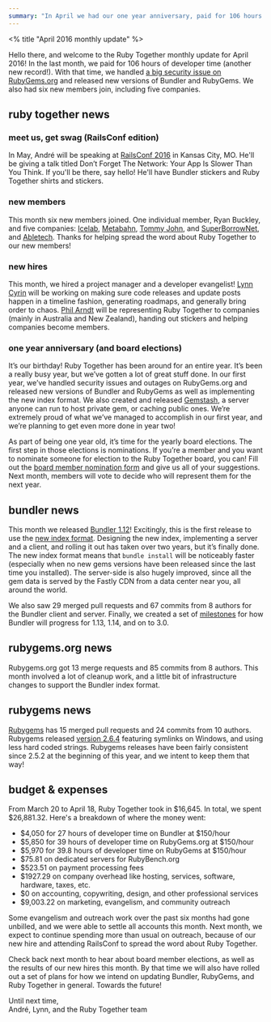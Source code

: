 ```yaml
---
summary: "In April we had our one year anniversary, paid for 106 hours of developer time, had six new members join, and launched Bundler 1.12 and the new gem index format."
---
```


<% title "April 2016 monthly update" %>

Hello there, and welcome to the Ruby Together monthly update for April 2016! In the last month, we paid for 106 hours of developer time (another new record!). With that time, we handled [a big security issue on RubyGems.org][rgsec] and released new versions of Bundler and RubyGems. We also had six new members join, including five companies.

[rgsec]: http://blog.rubygems.org/2016/04/06/gem-replacement-vulnerability-and-mitigation.html

## ruby together news

### meet us, get swag (RailsConf edition)

In May, André will be speaking at [RailsConf 2016][rc] in Kansas City, MO. He'll be giving a talk titled Don’t Forget The Network: Your App Is Slower Than You Think. If you'll be there, say hello! He'll have Bundler stickers and Ruby Together shirts and stickers.

[rc]: https://www.railsconf.com

### new members

This month six new members joined. One individual member, Ryan Buckley, and five companies: [Icelab][icelab], [Metabahn][metabahn], [Tommy John][tommyjohn], and [SuperBorrowNet][superborrownet], and [Abletech][abletech]. Thanks for helping spread the word about Ruby Together to our new members!

[icelab]: http://www.icelab.com/
[metabahn]: https://metabahn.com/
[tommyjohn]: https://www.tommyjohn.com/
[superborrownet]: https://www.superborrownet.com/
[abletech]: https://abletech.nz/

### new hires

This month, we hired a project manager and a developer evangelist! [Lynn Cyrin](https://twitter.com/lynncyrin) will be working on making sure code releases and update posts happen in a timeline fashion, generating roadmaps, and generally bring order to chaos. [Phil Arndt](https://twitter.com/parndt) will be representing Ruby Together to companies (mainly in Australia and New Zealand), handing out stickers and helping companies become members.

### one year anniversary (and board elections)

It’s our birthday! Ruby Together has been around for an entire year. It’s been a really busy year, but we’ve gotten a lot of great stuff done. In our first year, we’ve handled security issues and outages on RubyGems.org and released new versions of Bundler and RubyGems as well as implementing the new index format. We also created and released [Gemstash](https://github.com/bundler/gemstash), a server anyone can run to host private gem, or caching public ones. We’re extremely proud of what we’ve managed to accomplish in our first year, and we’re planning to get even more done in year two!

As part of being one year old, it’s time for the yearly board elections. The first step in those elections is nominations. If you’re a member and you want to nominate someone for election to the Ruby Together board, you can! Fill out the [board member nomination form][directorform] and give us all of your suggestions. Next month, members will vote to decide who will represent them for the next year.

[directorform]: http://goo.gl/forms/iYgnMVGswj

## bundler news

This month we released [Bundler 1.12][bundler112]! Excitingly, this is the first release to use the [new index format][newindex]. Designing the new index, implementing a server and a client, and rolling it out has taken over two years, but it’s finally done. The new index format means that `bundle install` will be noticeably faster (especially when no new gems versions have been released since the last time you installed). The server-side is also hugely improved, since all the gem data is served by the Fastly CDN from a data center near you, all around the world.

We also saw 29 merged pull requests and 67 commits from 8 authors for the Bundler client and server. Finally, we created a set of [milestones][milestones] for how Bundler will progress for 1.13, 1.14, and on to 3.0.

[bundler112]: http://bundler.io/blog/2016/04/28/the-new-index-format-fastly-and-bundler-1-12.html
[newindex]: http://andre.arko.net/2014/03/28/the-new-rubygems-index-format/
[milestones]: https://github.com/bundler/bundler/milestones

## rubygems.org news

Rubygems.org got 13 merge requests and 85 commits from 8 authors. This month involved a lot of cleanup work, and a little bit of infrastructure changes to support the Bundler index format.

[rubygems.org-repo]: https://github.com/rubygems/rubygems.org

## rubygems news

[Rubygems][rubygems-repo] has 15 merged pull requests and 24 commits from 10 authors. Rubygems released [version 2.6.4][rubygems-release] featuring symlinks on Windows, and using less hard coded strings. Rubygems releases have been fairly consistent since 2.5.2 at the beginning of this year, and we intent to keep them that way!

[rubygems-repo]: https://github.com/rubygems/rubygems
[rubygems-release]: http://blog.rubygems.org/2016/04/26/2.6.4-released.html

## budget & expenses

From March 20 to April 18, Ruby Together took in $16,645. In total, we spent $26,881.32. Here's a breakdown of where the money went:

* $4,050 for 27 hours of developer time on Bundler at $150/hour
* $5,850 for 39 hours of developer time on RubyGems.org at $150/hour
* $5,970 for 39.8 hours of developer time on RubyGems at $150/hour
* $75.81 on dedicated servers for RubyBench.org
* $523.51 on payment processing fees
* $1927.29 on company overhead like hosting, services, software, hardware, taxes, etc.
* $0 on accounting, copywriting, design, and other professional services
* $9,003.22 on marketing, evangelism, and community outreach

Some evangelism and outreach work over the past six months had gone unbilled, and we were able to settle all accounts this month. Next month, we expect to continue spending more than usual on outreach, because of our new hire and attending RailsConf to spread the word about Ruby Together.

Check back next month to hear about board member elections, as well as the results of our new hires this month. By that time we will also have rolled out a set of plans for how we intend on updating Bundler, RubyGems, and Ruby Together in general. Towards the future!

Until next time,<br>
André, Lynn, and the Ruby Together team
